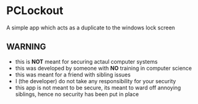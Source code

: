 # PCLockout
 A simple app which acts as a duplicate to the windows lock screen
## WARNING
* this is **NOT** meant for securing actaul computer systems
* this was developed by someone with **NO** training in computer science
* this was meant for a friend with sibling issues
* I (the developer) do not take any responsibility for your security
* this app is not meant to be secure, its meant to ward off annoying siblings, hence no security has been put in place
